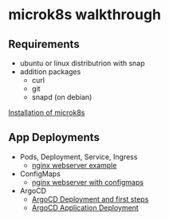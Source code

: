 # microk8s walkthrough

## Requirements
- ubuntu or linux distributrion with snap
- addition packages
  - curl
  - git
  - snapd (on debian)

[Installation of microk8s](install-microk8s-addons.md)

## App Deployments
- Pods, Deployment, Service, Ingress
  - [nginx webserver example](test-my-webserver.md)
- ConfigMaps
  - [nginx webserver with configmaps](configmap-webserver.md)
- ArgoCD
  - [ArgoCD Deployment and first steps](argocd.md)
  - [ArgoCD Application Deployment](argocd-apps.md)
